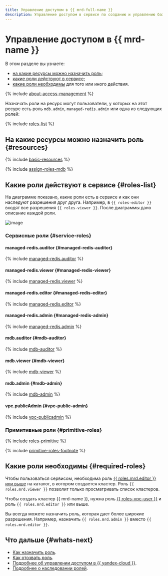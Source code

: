 ```yaml
---
title: Управление доступом в {{ mrd-full-name }}
description: Управление доступом в сервисе по созданию и управлению базами данных {{ RD }}. В разделе описано, на какие ресурсы можно назначить роль, какие роли действуют в сервисе, какие роли необходимы для того или иного действия.
---
```


# Управление доступом в {{ mrd-name }}


В этом разделе вы узнаете:

* [на какие ресурсы можно назначить роль](#resources);
* [какие роли действуют в сервисе](#roles-list);
* [какие роли необходимы](#required-roles) для того или иного действия.

{% include [about-access-management](../../_includes/iam/about-access-management.md) %}

Назначать роли на ресурс могут пользователи, у которых на этот ресурс есть роль `mdb.admin`, `managed-redis.admin` или одна из следующих ролей:

{% include [roles-list](../../_includes/iam/roles-list.md) %}

## На какие ресурсы можно назначить роль {#resources}

{% include [basic-resources](../../_includes/iam/basic-resources-for-access-control.md) %}

{% include [assign-roles-mdb](../../_includes/iam/assign-roles-mdb.md) %}

## Какие роли действуют в сервисе {#roles-list}

На диаграмме показано, какие роли есть в сервисе и как они наследуют разрешения друг друга. Например, в `{{ roles-editor }}` входят все разрешения `{{ roles-viewer }}`. После диаграммы дано описание каждой роли.

![image](../../_assets/mdb/roles-managed-redis.svg)

### Сервисные роли {#service-roles}

#### managed-redis.auditor {#managed-redis-auditor}

{% include [managed-redis.auditor](../../_roles/managed-redis/auditor.md) %}

#### managed-redis.viewer {#managed-redis-viewer}

{% include [managed-redis.viewer](../../_roles/managed-redis/viewer.md) %}

#### managed-redis.editor {#managed-redis-editor}

{% include [managed-redis.editor](../../_roles/managed-redis/editor.md) %}

#### managed-redis.admin {#managed-redis-admin}

{% include [managed-redis.admin](../../_roles/managed-redis/admin.md) %}

#### mdb.auditor {#mdb-auditor}

{% include [mdb-auditor](../../_roles/mdb/auditor.md) %}

#### mdb.viewer {#mdb-viewer}

{% include [mdb-viewer](../../_roles/mdb/viewer.md) %}

#### mdb.admin {#mdb-admin}

{% include [mdb-admin](../../_roles/mdb/admin.md) %}

#### vpc.publicAdmin {#vpc-public-admin}

{% include [vpc-publicadmin](../../_roles/vpc/publicAdmin.md) %}


### Примитивные роли {#primitive-roles}

{% include [roles-primitive](../../_includes/roles-primitive.md) %}

{% include [primitive-roles-footnote](../../_includes/primitive-roles-footnote.md) %}

## Какие роли необходимы {#required-roles}

Чтобы пользоваться сервисом, необходима роль [{{ roles.mrd.editor }} или выше](../../iam/concepts/access-control/roles.md) на каталог, в котором создается кластер. Роль `{{ roles.mrd.viewer }}` позволит только просматривать список кластеров.

Чтобы создать кластер {{ mrd-name }}, нужна роль [{{ roles-vpc-user }}](../../vpc/security/index.md#vpc-user) и роль `{{ roles.mrd.editor }}` или выше.

Вы всегда можете назначить роль, которая дает более широкие разрешения. Например, назначить `{{ roles.mrd.admin }}` вместо `{{ roles.mrd.editor }}`.

## Что дальше {#whats-next}

* [Как назначить роль](../../iam/operations/roles/grant.md).
* [Как отозвать роль](../../iam/operations/roles/revoke.md).
* [Подробнее об управлении доступом в {{ yandex-cloud }}](../../iam/concepts/access-control/index.md).
* [Подробнее о наследовании ролей](../../resource-manager/concepts/resources-hierarchy.md#access-rights-inheritance).

